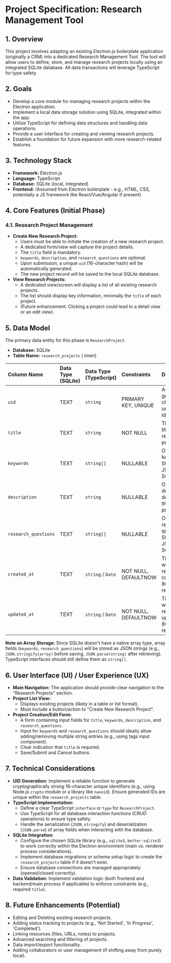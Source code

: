 # Project Specification: Research Management Tool

## 1. Overview

This project involves adapting an existing Electron.js boilerplate application (originally a CRM) into a dedicated Research Management Tool. The tool will allow users to define, store, and manage research projects locally using an integrated SQLite database. All data transactions will leverage TypeScript for type safety.

## 2. Goals

* Develop a core module for managing research projects within the Electron application.
* Implement a local data storage solution using SQLite, integrated within the app.
* Utilize TypeScript for defining data structures and handling data operations.
* Provide a user interface for creating and viewing research projects.
* Establish a foundation for future expansion with more research-related features.

## 3. Technology Stack

* **Framework:** Electron.js
* **Language:** TypeScript
* **Database:** SQLite (local, integrated)
* **Frontend:** (Assumed from Electron boilerplate - e.g., HTML, CSS, potentially a JS framework like React/Vue/Angular if present)

## 4. Core Features (Initial Phase)

### 4.1. Research Project Management

* **Create New Research Project:**
    * Users must be able to initiate the creation of a new research project.
    * A dedicated form/view will capture the project details.
    * The `title` field is mandatory.
    * `keywords`, `description`, and `research_questions` are optional.
    * Upon submission, a unique `uid` (16-character hash) will be automatically generated.
    * The new project record will be saved to the local SQLite database.
* **View Research Projects:**
    * A dedicated view/screen will display a list of all existing research projects.
    * The list should display key information, minimally the `title` of each project.
    * (Future enhancement: Clicking a project could lead to a detail view or an edit view).

## 5. Data Model

The primary data entity for this phase is `ResearchProject`.

* **Database:** SQLite
* **Table Name:** `research_projects` ( öneri)

| Column Name          | Data Type (SQLite) | Data Type (TypeScript) | Constraints          | Description                                                                 |
| :------------------- | :----------------- | :--------------------- | :------------------- | :-------------------------------------------------------------------------- |
| `uid`                | TEXT               | `string`               | PRIMARY KEY, UNIQUE  | Auto-generated 16-character unique hash identifier.                         |
| `title`              | TEXT               | `string`               | NOT NULL             | The mandatory title of the research project.                                |
| `keywords`           | TEXT               | `string[]`             | NULLABLE             | Optional list of keywords. Stored as a JSON string in SQLite.             |
| `description`        | TEXT               | `string`               | NULLABLE             | Optional detailed description of the research project.                      |
| `research_questions` | TEXT               | `string[]`             | NULLABLE             | Optional list of research questions. Stored as a JSON string in SQLite. |
| `created_at`         | TEXT               | `string` / `Date`      | NOT NULL, DEFAULTNOW | Timestamp when the record was created (ISO 8601 format recommended). |
| `updated_at`         | TEXT               | `string` / `Date`      | NOT NULL, DEFAULTNOW | Timestamp when the record was last updated (ISO 8601 format recommended). |

**Note on Array Storage:** Since SQLite doesn't have a native array type, array fields (`keywords`, `research_questions`) will be stored as JSON strings (e.g., `JSON.stringify(array)` before saving, `JSON.parse(string)` after retrieving). TypeScript interfaces should still define them as `string[]`.

## 6. User Interface (UI) / User Experience (UX)

* **Main Navigation:** The application should provide clear navigation to the "Research Projects" section.
* **Project List View:**
    * Displays existing projects (likely in a table or list format).
    * Must include a button/action to "Create New Research Project".
* **Project Creation/Edit Form:**
    * A form containing input fields for `title`, `keywords`, `description`, and `research_questions`.
    * Input for `keywords` and `research_questions` should ideally allow adding/removing multiple string entries (e.g., using tags input component).
    * Clear indication that `title` is required.
    * Save/Submit and Cancel buttons.

## 7. Technical Considerations

* **UID Generation:** Implement a reliable function to generate cryptographically strong 16-character unique identifiers (e.g., using Node.js `crypto` module or a library like `nanoid`). Ensure generated IDs are unique within the `research_projects` table.
* **TypeScript Implementation:**
    * Define a clear TypeScript `interface` or `type` for `ResearchProject`.
    * Use TypeScript for all database interaction functions (CRUD operations) to ensure type safety.
    * Handle the serialization (`JSON.stringify`) and deserialization (`JSON.parse`) of array fields when interacting with the database.
* **SQLite Integration:**
    * Configure the chosen SQLite library (e.g., `sqlite3`, `better-sqlite3`) to work correctly within the Electron environment (main vs. renderer process considerations).
    * Implement database migrations or schema setup logic to create the `research_projects` table if it doesn't exist.
    * Ensure database connections are managed appropriately (opened/closed correctly).
* **Data Validation:** Implement validation logic (both frontend and backend/main process if applicable) to enforce constraints (e.g., required `title`).

## 8. Future Enhancements (Potential)

* Editing and Deleting existing research projects.
* Adding status tracking to projects (e.g., 'Not Started', 'In Progress', 'Completed').
* Linking resources (files, URLs, notes) to projects.
* Advanced searching and filtering of projects.
* Data import/export functionality.
* Adding collaborators or user management (if shifting away from purely local).